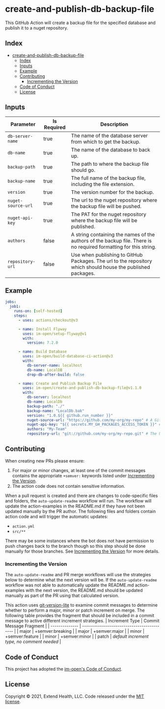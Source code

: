 # create-and-publish-db-backup-file

This GitHub Action will create a backup file for the specified database and publish it to a nuget repository.  

## Index

- [create-and-publish-db-backup-file](#create-and-publish-db-backup-file)
  - [Index](#index)
  - [Inputs](#inputs)
  - [Example](#example)
  - [Contributing](#contributing)
    - [Incrementing the Version](#incrementing-the-version)
  - [Code of Conduct](#code-of-conduct)
  - [License](#license)

## Inputs

| Parameter          | Is Required | Description                                                                                                       |
| ------------------ | ----------- | ----------------------------------------------------------------------------------------------------------------- |
| `db-server-name`   | true        | The name of the database server from which to get the backup.                                                     |
| `db-name`          | true        | The name of the database to back up.                                                                              |
| `backup-path`      | true        | The path to where the backup file should go.                                                                      |
| `backup-name`      | true        | The full name of the backup file, including the file extension.                                                   |
| `version`          | true        | The version number for the backup.                                                                                |
| `nuget-source-url` | true        | The url to the nuget repository where the backup file will be pushed.                                             |
| `nuget-api-key`    | true        | The PAT for the nuget repository where the backup file will be published.                                         |
| `authors`          | false       | A string containing the names of the authors of the backup file. There is no required formatting for this string. |
| `repository-url`   | false       | Use when publishing to GitHub Packages. The url to the repository which should house the published packages.      |

## Example

```yml
jobs:
  job1:
    runs-on: [self-hosted]
    steps:
      - uses: actions/checkout@v3

      - name: Install Flyway
        uses: im-open/setup-flyway@v1
        with:
          version: 7.2.0

      - name: Build Database
        uses: im-open/build-database-ci-action@v3
        with:
          db-server-name: localhost
          db-name: LocalDB
          drop-db-after-build: false

      - name: Create and Publish Backup File
        uses: im-open/create-and-publish-db-backup-file@v1.1.0
        with:
          db-server: localhost
          db-name: LocalDb
          backup-path: "./"
          backup-name: "LocalDb.bak"
          version: "1.0.${{ github.run_number }}"
          nuget-source-url: "https://github.com/my-org/my-repo" # A GitHub packages url
          nuget-api-key: "${{ secrets.MY_GH_PACKAGES_ACCESS_TOKEN }}" # A token that has access to publish packages
          authors: "My-Team"
          repository-url: "git://github.com/my-org/my-repo.git" # The URL to the repository.
```

## Contributing

When creating new PRs please ensure:

1. For major or minor changes, at least one of the commit messages contains the appropriate `+semver:` keywords listed under [Incrementing the Version](#incrementing-the-version).
1. The action code does not contain sensitive information.

When a pull request is created and there are changes to code-specific files and folders, the `auto-update-readme` workflow will run.  The workflow will update the action-examples in the README.md if they have not been updated manually by the PR author. The following files and folders contain action code and will trigger the automatic updates:

- `action.yml`
- `src/**`

There may be some instances where the bot does not have permission to push changes back to the branch though so this step should be done manually for those branches. See [Incrementing the Version](#incrementing-the-version) for more details.

### Incrementing the Version

The `auto-update-readme` and PR merge workflows will use the strategies below to determine what the next version will be.  If the `auto-update-readme` workflow was not able to automatically update the README.md action-examples with the next version, the README.md should be updated manually as part of the PR using that calculated version.

This action uses [git-version-lite] to examine commit messages to determine whether to perform a major, minor or patch increment on merge.  The following table provides the fragment that should be included in a commit message to active different increment strategies.
| Increment Type | Commit Message Fragment                     |
| -------------- | ------------------------------------------- |
| major          | +semver:breaking                            |
| major          | +semver:major                               |
| minor          | +semver:feature                             |
| minor          | +semver:minor                               |
| patch          | *default increment type, no comment needed* |

## Code of Conduct

This project has adopted the [im-open's Code of Conduct](https://github.com/im-open/.github/blob/master/CODE_OF_CONDUCT.md).

## License

Copyright &copy; 2021, Extend Health, LLC. Code released under the [MIT license](LICENSE).

[git-version-lite]: https://github.com/im-open/git-version-lite
